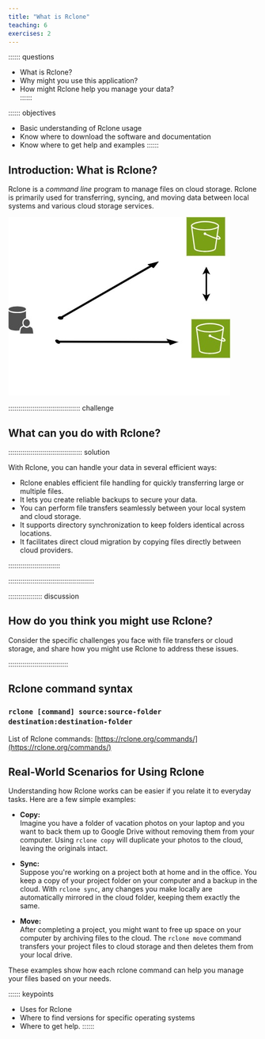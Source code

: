 ```yaml
---
title: "What is Rclone"
teaching: 6
exercises: 2
---
```



:::::: questions  
 -  What is Rclone?  
-   Why might you use this application?  
-   How might Rclone help you manage your data?   
::::::  

:::::: objectives  
-   Basic understanding of Rclone usage 
-   Know where to download the software and documentation
-   Know where to get help and examples 
::::::

## Introduction: What is Rclone?

Rclone is a *command line* program to manage files on cloud storage. Rclone is primarily used  for transferring, syncing, and moving data between local systems and various cloud storage services. 

![Test Illustration](test-illustration.jpg)


:::::::::::::::::::::::::::::::::::: challenge

## What can you do with Rclone?

::::::::::::::::::::::::::::::::::::: solution

With Rclone, you can handle your data in several efficient ways:

- Rclone enables efficient file handling for quickly transferring large or multiple files.
- It lets you create reliable backups to secure your data.
- You can perform file transfers seamlessly between your local system and cloud storage.
- It supports directory synchronization to keep folders identical across locations.
- It facilitates direct cloud migration by copying files directly between cloud providers.

::::::::::::::::::::::::::

:::::::::::::::::::::::::::::::::::::::::::

::::::::::::::::: discussion
## How do you think you might use Rclone?  

Consider the specific challenges you face with file transfers or cloud storage, and share how you might use Rclone to address these issues.

::::::::::::::::::::::::::::::

## Rclone command syntax

### ```rclone [command] source:source-folder  destination:destination-folder``` 

List of Rclone commands: [https://rclone.org/commands/](https://rclone.org/commands/) 

## Real-World Scenarios for Using Rclone

Understanding how Rclone works can be easier if you relate it to everyday tasks. Here are a few simple examples:

- **Copy:**  
  Imagine you have a folder of vacation photos on your laptop and you want to back them up to Google Drive without removing them from your computer. Using `rclone copy` will duplicate your photos to the cloud, leaving the originals intact.

- **Sync:**  
  Suppose you're working on a project both at home and in the office. You keep a copy of your project folder on your computer and a backup in the cloud. With `rclone sync`, any changes you make locally are automatically mirrored in the cloud folder, keeping them exactly the same.

- **Move:**  
  After completing a project, you might want to free up space on your computer by archiving files to the cloud. The `rclone move` command transfers your project files to cloud storage and then deletes them from your local drive.

These examples show how each rclone command can help you manage your files based on your needs.

:::::: keypoints
 - Uses for Rclone
 - Where to find versions for specific operating systems
 - Where to get help.
::::::
